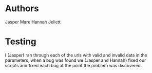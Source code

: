 # Authors

Jasper Mare
Hannah Jellett

# Testing

I (Jasper) ran through each of the urls with valid and invalid data in the parameters, 
when a bug was found we (Jasper and Hannah) fixed our scripts and fixed each bug at the 
point the problem was discovered.